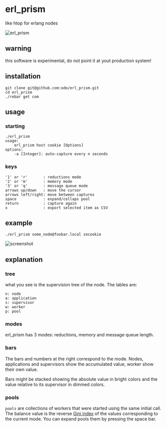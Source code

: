 # erl_prism
like htop for erlang nodes

![erl_prism](../master/priv/badge.png?raw=true "erl_prism")

## warning
this software is experimental, do not point it at yout production system!

## installation

```
git clone git@github.com:odo/erl_prism.git
cd erl_prism
./rebar get com
```

## usage

### starting

```
./erl_prism
usage:
	erl_prism host cookie [Options]
options:
	-a [Integer]: auto-capture every n seconds
```
### keys

```
'1' or 'r'       : reductions mode
'2' or 'm'       : memory mode
'3' or 'q'       : message queue mode
arrows up/down   : move the cursor
arrows left/right: move between captures
space            : expand/collaps pool
return           : capture again
x                : export selected item as CSV
```

## example

`./erl_prism some_node@foobar.local zecookie`

![screenshot](../master/priv/panel.png?raw=true "screenshot")

## explanation

### tree

what you see is the supervision tree of the node. The lables are:

```
n: node
a: application
s: supervisor
w: worker
p: pool
```

### modes

erl_prism has 3 modes: reductions, memory and message queue length.

### bars

The bars and numbers at the right correspond to the mode. Nodes, applications and supervisors show the accumulated value, worker show their own value.

Bars might be stacked showing the absolute value in bright colors and the value relative to its supervisor in dimmed colors.

### pools

`pools` are collections of workers that were started using the same initial call.
The balance value is the reverse [Gini index](https://www.wikiwand.com/en/Gini_coefficient) of the values corresponding to the current mode.
You can expand pools them by pressing the space bar.

